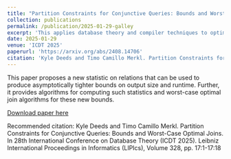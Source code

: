 ```yaml
---
title: "Partition Constraints for Conjunctive Queries: Bounds and Worst-Case Optimal Joins (Best Paper & Best Student Paper)"
collection: publications
permalink: /publication/2025-01-29-galley
excerpt: 'This applies database theory and compiler techniques to optimize sparse tensor programs.'
date: 2025-01-29
venue: 'ICDT 2025'
paperurl: 'https://arxiv.org/abs/2408.14706'
citation: 'Kyle Deeds and Timo Camillo Merkl. Partition Constraints for Conjunctive Queries: Bounds and Worst-Case Optimal Joins. In 28th International Conference on Database Theory (ICDT 2025). Leibniz International Proceedings in Informatics (LIPIcs), Volume 328, pp. 17:1-17:18'
---
```

This paper proposes a new statistic on relations that can be used to produce asymptotically tighter bounds on output size and runtime. Further, it provides algorithms for computing such statistics and worst-case optimal join algorithms for these new bounds.

[Download paper here](https://doi.org/10.4230/LIPIcs.ICDT.2025.17)

Recommended citation: Kyle Deeds and Timo Camillo Merkl. Partition Constraints for Conjunctive Queries: Bounds and Worst-Case Optimal Joins. In 28th International Conference on Database Theory (ICDT 2025). Leibniz International Proceedings in Informatics (LIPIcs), Volume 328, pp. 17:1-17:18